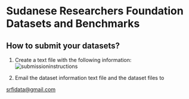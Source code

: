 
# Sudanese Researchers Foundation Datasets and Benchmarks


## How to submit your datasets?

1. Create a text file with the following information:
![submissioninstructions](https://user-images.githubusercontent.com/108074779/175346283-329fd1d7-ff3d-4b35-b47a-2ee3d65b2a21.jpeg) 
 

2. Email  the dataset information text file and the dataset files to 

  srfidata@gmail.com 
  
